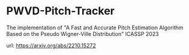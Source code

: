 # PWVD-Pitch-Tracker
The implementation of "A Fast and Accurate Pitch Estimation Algorithm Based on the Pseudo Wigner-Ville Distribution" ICASSP 2023

url: https://arxiv.org/abs/2210.15272
